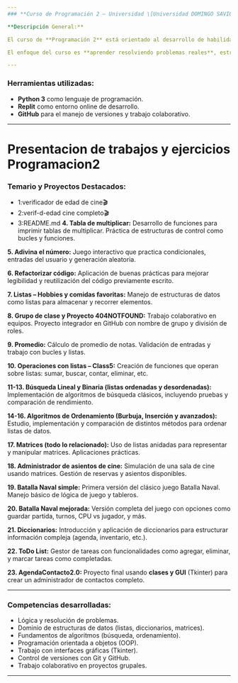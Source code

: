 ```yaml
---
### **Curso de Programación 2 – Universidad \[Universidad DOMINGO SAVIO]**

**Descripción General:**

El curso de **Programación 2** está orientado al desarrollo de habilidades prácticas en programación utilizando **Python** como lenguaje principal. A lo largo del semestre, los estudiantes trabajan en una serie de ejercicios y proyectos integradores, utilizando herramientas de desarrollo modernas como **Replit** para codificación colaborativa y **GitHub** para el control de versiones y gestión de repositorios.

El enfoque del curso es **aprender resolviendo problemas reales**, estructurando código de forma modular, reutilizable y cada vez más profesional. Además, se fomenta el trabajo en equipo, la organización de código en proyectos y el uso de buenas prácticas de programación.

---
```


### **Herramientas utilizadas:**

* **Python 3** como lenguaje de programación.
* **Replit** como entorno online de desarrollo.
* **GitHub** para el manejo de versiones y trabajo colaborativo.

---
# Presentacion de trabajos y ejercicios Programacion2 
### **Temario y Proyectos Destacados:**
* 1:verificador de edad de cine🎬
* 2:verif-d-edad cine completo🎬
* 3:README.md
**4. Tabla de multiplicar:**
Desarrollo de funciones para imprimir tablas de multiplicar. Práctica de estructuras de control como bucles y funciones.

**5. Adivina el número:**
Juego interactivo que practica condicionales, entradas del usuario y generación aleatoria.

**6. Refactorizar código:**
Aplicación de buenas prácticas para mejorar legibilidad y reutilización del código previamente escrito.

**7. Listas – Hobbies y comidas favoritas:**
Manejo de estructuras de datos como listas para almacenar y recorrer elementos.

**8. Grupo de clase y Proyecto 404NOTFOUND:**
Trabajo colaborativo en equipos. Proyecto integrador en GitHub con nombre de grupo y división de roles.

**9. Promedio:**
Cálculo de promedio de notas. Validación de entradas y trabajo con bucles y listas.

**10. Operaciones con listas – Class5:**
Creación de funciones que operan sobre listas: sumar, buscar, contar, eliminar, etc.

**11-13. Búsqueda Lineal y Binaria (listas ordenadas y desordenadas):**
Implementación de algoritmos de búsqueda clásicos, incluyendo pruebas y comparación de rendimiento.

**14-16. Algoritmos de Ordenamiento (Burbuja, Inserción y avanzados):**
Estudio, implementación y comparación de distintos métodos para ordenar listas de datos.

**17. Matrices (todo lo relacionado):**
Uso de listas anidadas para representar y manipular matrices. Aplicaciones prácticas.

**18. Administrador de asientos de cine:**
Simulación de una sala de cine usando matrices. Gestión de reservas y asientos disponibles.

**19. Batalla Naval simple:**
Primera versión del clásico juego Batalla Naval. Manejo básico de lógica de juego y tableros.

**20. Batalla Naval mejorada:**
Versión completa del juego con opciones como guardar partida, turnos, CPU vs jugador, y más.

**21. Diccionarios:**
Introducción y aplicación de diccionarios para estructurar información compleja (agenda, inventario, etc.).

**22. ToDo List:**
Gestor de tareas con funcionalidades como agregar, eliminar, y marcar tareas como completadas.

**23. AgendaContacto2.0:**
Proyecto final usando **clases y GUI** (Tkinter) para crear un administrador de contactos completo.

---

### **Competencias desarrolladas:**

* Lógica y resolución de problemas.
* Dominio de estructuras de datos (listas, diccionarios, matrices).
* Fundamentos de algoritmos (búsqueda, ordenamiento).
* Programación orientada a objetos (OOP).
* Trabajo con interfaces gráficas (Tkinter).
* Control de versiones con Git y GitHub.
* Trabajo colaborativo en proyectos grupales.

---


